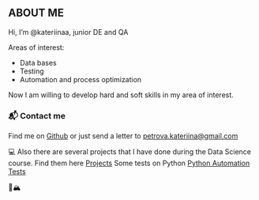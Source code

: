 ## ABOUT ME

Hi, I’m @kateriinaa, junior DE and QA

Areas of interest:
- Data bases
- Testing
- Automation and process optimization 

Now I am willing to develop hard and soft skills in my area of interest.

### 📬 Contact me

Find me on [Github](https://github.com/kateriinaa) or just send a letter to petrova.kateriina@gmail.com

💻 Also there are several projects that I have done during the Data Science course. Find them here [Projects](https://github.com/kateriinaa/Projects)
Some tests on Python [Python Automation Tests]()

🌲🏔

<!---
kateriinaa/kateriinaa is a ✨ special ✨ repository because its `README.md` (this file) appears on your GitHub profile.
You can click the Preview link to take a look at your changes.
--->
